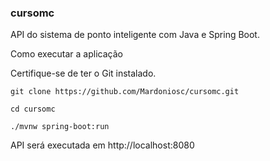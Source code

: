### cursomc

API do sistema de ponto inteligente com Java e Spring Boot.

Como executar a aplicação

Certifique-se de ter o Git instalado.

`git clone https://github.com/Mardoniosc/cursomc.git`

`cd cursomc`

`./mvnw spring-boot:run`

API será executada em http://localhost:8080
